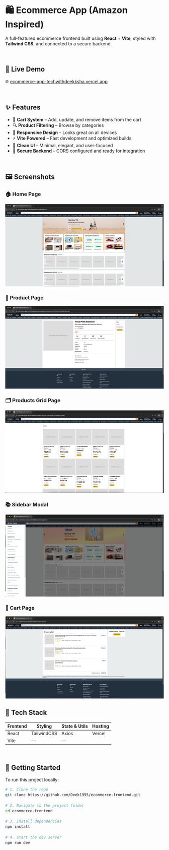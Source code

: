 # 🛍️ Ecommerce App (Amazon Inspired)

A full-featured ecommerce frontend built using **React** + **Vite**, styled with **Tailwind CSS**, and connected to a secure backend.

<br/>

## 🔗 Live Demo

🌐 [ecommerce-app-techwithdeekksha.vercel.app](https://ecommerce-app-techwithdeekksha.vercel.app)

<br/>

## ✨ Features

- 🛒 **Cart System** – Add, update, and remove items from the cart
- 🔍 **Product Filtering** – Browse by categories
- 📱 **Responsive Design** – Looks great on all devices
- ⚡️ **Vite Powered** – Fast development and optimized builds
- 🧼 **Clean UI** – Minimal, elegant, and user-focused
- 🔐 **Secure Backend** – CORS configured and ready for integration

<br/>

## 🖼️ Screenshots

### 🏠 Home Page

[![Home Page](./screenshots/home.png)](./screenshots/home.png)

### 🧾 Product Page

[![Product Page](./screenshots/product.png)](./screenshots/product.png)

### 🗂️ Products Grid Page

[![Products Grid](./screenshots/productsgrid.png)](./screenshots/productsgrid.png)

### 📚 Sidebar Modal

[![Sidebar Modal](./screenshots/sidebar.png)](./screenshots/sidebar.png)

### 🛒 Cart Page

[![Cart Page](./screenshots/cart.png)](./screenshots/cart.png)

## 🧠 Tech Stack

| Frontend | Styling     | State & Utils | Hosting |
| -------- | ----------- | ------------- | ------- |
| React    | TailwindCSS | Axios         | Vercel  |
| Vite     | —           | —             |         |

<br/>

## 🚀 Getting Started

To run this project locally:

```bash
# 1. Clone the repo
git clone https://github.com/Deek1995/ecommerce-frontend.git

# 2. Navigate to the project folder
cd ecommerce-frontend

# 3. Install dependencies
npm install

# 4. Start the dev server
npm run dev
```
